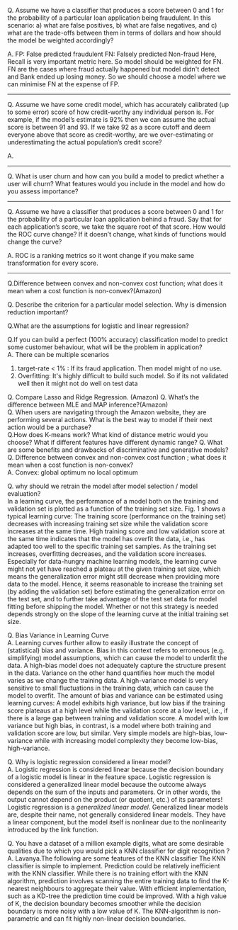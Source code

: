 
Q. Assume we have a classifier that produces a score between 0 and 1 for the probability of a particular loan application being fraudulent. In this scenario: a) what are false positives, b) what are false negatives, and c) what are the trade-offs between them in terms of dollars and how should the model be weighted accordingly?

A. FP: False predicted fraudulent
FN: Falsely predicted Non-fraud
Here, Recall is very important metric here. So model should be weighted for FN. FN are the cases where fraud actually happened but model didn't detect and Bank ended up losing money. So we should choose a model where we can minimise FN at the expense of FP.

---
Q. Assume we have some credit model, which has accurately calibrated (up to some error) score of how credit-worthy any individual person is. For example, if the model’s estimate is 92% then we can assume the actual score is between 91 and 93. If we take 92 as a score cutoff and deem everyone above that score as credit-worthy, are we over-estimating or underestimating the actual population’s credit score?

A. 

---
Q. What is user churn and how can you build a model to predict whether a user will churn? What features would you include in the model and how do you assess importance?

---
Q. Assume we have a classifier that produces a score between 0 and 1 for the probability of a particular loan application behind a fraud. Say that for each application’s score, we take the square root of that score. How would the ROC curve change? If it doesn’t change, what kinds of functions would change the curve?

A. ROC is a ranking metrics so it wont change if you make same transformation for every score.

---

Q.Difference between convex and non-convex cost function; what does it mean when a cost function is non-convex?(Amazon)  

Q. Describe the criterion for a particular model selection. Why is dimension reduction important?

Q.What are the assumptions for logistic and linear regression?

Q.If you can build a perfect (100% accuracy) classification model to predict some customer behaviour, what will be the problem in application?  
A. There can be multiple scenarios  
1. target-rate < 1% : If its fraud application. Then model might of no use.
2. Overfitting: It's highly difficult to build such model. So if its not validated well then it might not do well on test data

Q. Compare Lasso and Ridge Regression. (Amazon) 
Q. What’s the difference between MLE and MAP inference?(Amazon)  
Q. When users are navigating through the Amazon website, they are performing several actions. What is the best way to model if their next action would be a purchase?  
Q.How does K-means work? What kind of distance metric would you choose? What if different features have different dynamic range?
Q. What are some benefits and drawbacks of discriminative and generative models?  
Q. Difference between convex and non-convex cost function ; what does it mean when a cost function is non-convex?  
A. Convex: global optimum no local optimum

Q. why should we retrain the model after model selection / model evaluation?   
In a learning curve, the performance of a model both on the training and validation set is plotted as a function of the training set size. Fig. 1 shows a typical learning curve: The training score (performance on the training set) decreases with increasing training set size while the validation score increases at the same time. High training score and low validation score at the same time indicates that the model has overfit the data, i.e., has adapted too well to the specific training set samples. As the training set increases, overfitting decreases, and the validation score increases.
Especially for data-hungry machine learning models, the learning curve might not yet have reached a plateau at the given training set size, which means the generalization error might still decrease when providing more data to the model. Hence, it seems reasonable to increase the training set (by adding the validation set) before estimating the generalization error on the test set, and to further take advantage of the test set data for model fitting before shipping the model. Whether or not this strategy is needed depends strongly on the slope of the learning curve at the initial training set size.

Q. Bias Variance in Learning Curve  
A. Learning curves further allow to easily illustrate the concept of (statistical) bias and variance. Bias in this context refers to erroneous (e.g. simplifying) model assumptions, which can cause the model to underfit the data. A high-bias model does not adequately capture the structure present in the data. Variance on the other hand quantifies how much the model varies as we change the training data. A high-variance model is very sensitive to small fluctuations in the training data, which can cause the model to overfit. The amount of bias and variance can be estimated using learning curves: A model exhibits high variance, but low bias if the training score plateaus at a high level while the validation score at a low level, i.e., if there is a large gap between training and validation score. A model with low variance but high bias, in contrast, is a model where both training and validation score are low, but similar. Very simple models are high-bias, low-variance while with increasing model complexity they become low-bias, high-variance.

Q. Why is logistic regression considered a linear model?  
A. Logistic regression is considered linear because the decision boundary of a logistic model is linear in the feature space. Logistic regression is considered a generalized linear model because the outcome always depends on the sum of the inputs and parameters. Or in other words, the output cannot depend on the product (or quotient, etc.) of its parameters!  
Logistic regression is a *generalized linear model*. Generalized linear models are, despite their name, not generally considered linear models. They have a linear component, but the model itself is nonlinear due to the nonlinearity introduced by the link function.

Q. You have a dataset of a million example digits, what are some desirable qualities due to which you would pick a KNN classifier for digit recognition ?  
A. Lavanya.The following are some features of the KNN classifier The KNN classifier is simple to implement. Prediction could be relatively inefficient with the KNN classifier. While there is no training effort with the KNN algorithm, prediction involves scanning the entire training data to find the K-nearest neighbours to aggregate their value. With efficient implementation, such as a KD-tree the prediction time could be improved. With a high value of K, the decision boundary becomes smoother while the decision boundary is more noisy with a low value of K. The KNN-algorithm is non-parametric and can fit highly non-linear decision boundaries.



